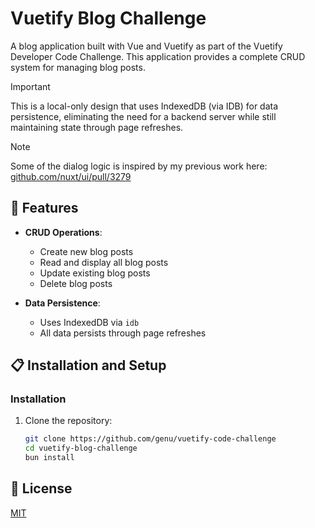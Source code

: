 # Vuetify Blog Challenge

A blog application built with Vue and Vuetify as part of the Vuetify Developer Code Challenge. This application provides a complete CRUD system for managing blog posts.

> [!IMPORTANT]
> This is a local-only design that uses IndexedDB (via IDB) for data persistence, eliminating the need for a backend server while still maintaining state through page refreshes.

> [!NOTE]
> Some of the dialog logic is inspired by my previous work here: [github.com/nuxt/ui/pull/3279](https://github.com/nuxt/ui/pull/3279)

## 🚀 Features

- **CRUD Operations**:

  - Create new blog posts
  - Read and display all blog posts
  - Update existing blog posts
  - Delete blog posts

- **Data Persistence**:
  - Uses IndexedDB via `idb`
  - All data persists through page refreshes

## 📋 Installation and Setup

### Installation

1. Clone the repository:
   ```bash
   git clone https://github.com/genu/vuetify-code-challenge
   cd vuetify-blog-challenge
   bun install
   ```

## 📑 License

[MIT](http://opensource.org/licenses/MIT)
